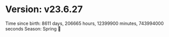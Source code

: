 # Version: v23.6.27
Time since birth: 8611 days, 206665 hours, 12399900 minutes, 743994000 seconds
Season: Spring 🌸
